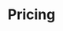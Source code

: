 ---
title: Pricing
submenu: cloud
sections:
  - partial: pricing
    title: Pricing
    headingLevel: 1
    buttons:
      - label: Start For Free
        url: https://app.testcontainers.cloud/signup
      - label: Read About Metering & Billing
        url: https://knowledge.testcontainers.cloud/usage-and-billing
        style: outline
    features:
      - Test Dependencies As Code
      - Requires Local Docker Environment
      - |
        [Preconfigured Modules](/modules)
      - Max Users (desktop)
      - Max Service Accounts (CI)
      - |
        [Turbo mode](https://knowledge.testcontainers.cloud/turbo-mode)
      - Max Concurrent Workers Per Service Account (CI)
    plans:
      - title: Trial
        description: |
          Free access to Testcontainers Cloud during public beta with [some restrictions](https://knowledge.testcontainers.cloud/how-are-trial-accounts-restricted).
        prices:
          - label: / Seat per Month (on Desktop)
            value: Free
            discountValue:
          - label: / Worker Minute (in the CI)
            value: Free
            discountValue:
        features:
          - value: |
              Yes
            checkmark: true
          - value: |
              No
            checkmark: true
          - value: 50+
            checkmark: true
          - value: 10
            checkmark: false
          - value: 1
            checkmark: false
          - value: Not Available
            checkmark: false
          - value: 1
            checkmark: false
      - title: Team (beta)
        description: Unlock the full power of Testcontainers Cloud on Desktop and in your CI.
        prices:
          - label: / Seat per Month (on Desktop)
            value: $35
            discountValue: $17.50
          - label: / Worker Minute (in the CI)
            value: $0.02
            discountValue: $0.01
        discount:
          title: Early Adopter Pricing!
          description: |
            Discount ends in July 2023: subscribe now to lock it in.
        features:
          - value: |
              Yes
            checkmark: true
          - value: | 
              No
            checkmark: true
          - value: 50+
            checkmark: true
          - value: Unlimited
            checkmark: true
          - value: Unlimited
            checkmark: true
          - value: Available
            checkmark: true
          - value: 16
            checkmark: true
  - partial: centered-text
    title: Open Source Libraries
    description: The Testcontainers libraries are open source and free to use.
    image: "/images/testcontainers-logo.svg"
    buttons:
      - label: Learn More
        url: /
        style: outline
---